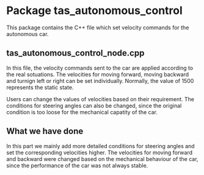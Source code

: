 # Package tas_autonomous_control

This package contains the C++ file which set velocity commands for the autonomous car.

## tas_autonomous_control_node.cpp
In this file, the velocity commands sent to the car are applied according to the 
real sotuations. The velocities for moving forward, moving backward and turnign left or right 
can be set individually. Normally, the value of 1500 represents the static state.

Users can change the values of velocities based on their requirement. The conditions 
for steering angles can also be changed, since the original condition is too loose 
for the mechanical capatity of the car.

## What we have done
In this part we mainly add more detailed conditions for steering angles and set the 
corresponding velocities higher. The velocities for moving forward and backward were
changed based on the mechanical behaviour of the car, since the performance of the car 
was not always stable.